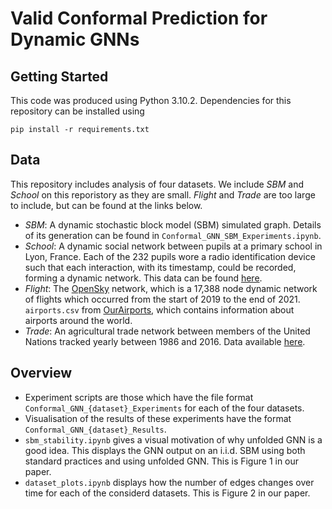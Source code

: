 # Valid Conformal Prediction for Dynamic GNNs


## Getting Started

This code was produced using Python 3.10.2. Dependencies for this repository can be installed using 
```
pip install -r requirements.txt
```

## Data 
This repository includes analysis of four datasets. We include *SBM* and *School* on this reporistory as they are small. *Flight* and *Trade* are too large to include, but can be found at the links below.

- *SBM*: A dynamic stochastic block model (SBM) simulated graph. Details of its generation can be found in ```Conformal_GNN_SBM_Experiments.ipynb```.
- *School*: A dynamic social network between pupils at a primary school in Lyon, France. Each
of the 232 pupils wore a radio identification device such that each interaction, with its timestamp,
could be recorded, forming a dynamic network. This data can be found [here](https://networkrepository.com/ia-primary-school-proximity.php).
- *Flight*: The [OpenSky](https://zenodo.org/record/5815448#.Y1_ydy-l1hD) network, which is a 17,388 node dynamic network of flights which occurred from the start of 2019 to the end of 2021. ```airports.csv``` from [OurAirports](https://ourairports.com/data/), which contains information about airports around the world.
- *Trade*: An agricultural trade network between members of the United Nations tracked yearly between
1986 and 2016. Data available [here](https://academic.oup.com/bioscience/article/65/3/275/237019#supplementary-data).

## Overview
- Experiment scripts are those which have the file format ```Conformal_GNN_{dataset}_Experiments``` for each of the four datasets.
- Visualisation of the results of these experiments have the format ```Conformal_GNN_{dataset}_Results```.
- ```sbm_stability.ipynb``` gives a visual motivation of why unfolded GNN is a good idea. This displays the GNN output on an i.i.d. SBM using both standard practices and using unfolded GNN. This is Figure 1 in our paper.
- ```dataset_plots.ipynb``` displays how the number of edges changes over time for each of the considerd datasets. This is Figure 2 in our paper.


